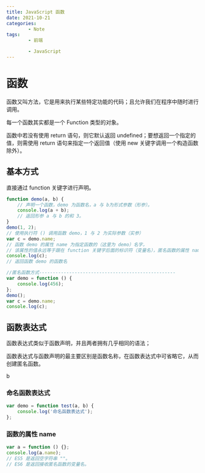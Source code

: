 ```yaml
---
title: JavaScript 函数
date: 2021-10-21
categories:
        - Note
tags:
        - 前端

        - JavaScript
---
```


# 函数

函数又叫方法，它是用来执行某些特定功能的代码；且允许我们在程序中随时进行调用。

每一个函数其实都是一个 Function 类型的对象。

函数中若没有使用 return 语句，则它默认返回 undefined；要想返回一个指定的值，则需使用 return 语句来指定一个返回值（使用 new 关键字调用一个构造函数除外）。

## 基本方式

直接通过 function 关键字进行声明。

```JavaScript
function demo(a, b) {
	// 声明一个函数，demo 为函数名，a 与 b为形式参数（形参）。
	console.log(a + b);
	// 返回形参 a 与 b 的和 3。
}
demo(1, 2);
// 使用执行符 () 调用函数 demo，1 与 2 为实际参数（实参）
var c = demo.name;
// 函数 demo 的属性 name 为指定函数的（这里为 demo）名字，
// 该属性的值永远等于跟在 function 关键字后面的标识符（变量名），匿名函数的属性 name 为空。
console.log(c);
// 返回函数 demo 的函数名

//匿名函数方式--------------------------------------------------
var demo = function () {
	console.log(456);
};
demo();
var c = demo.name;
console.log(c);
```

## 函数表达式

函数表达式类似于函数声明，并且两者拥有几乎相同的语法；

函数表达式与函数声明的最主要区别是函数名称，在函数表达式中可省略它，从而创建匿名函数。

b

### 命名函数表达式

```JavaScript
var demo = function test(a, b) {
	console.log('命名函数表达式');
};
```

### 函数的属性 name

```JavaScript
var a = function () {};
console.log(a.name);
// ES5 是返回空字符串 ""。
// ES6 是返回接收匿名函数的变量名。
```
